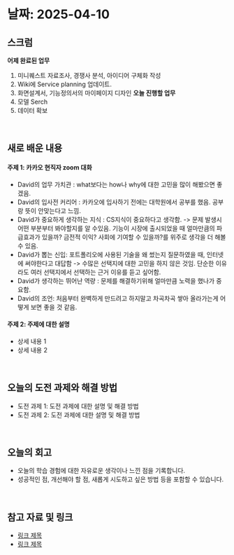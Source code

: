 # 날짜: 2025-04-10

## 스크럼
**어제 완료된 업무** 
1. 미니퀘스트 자료조사, 경쟁사 분석, 아이디어 구체화 작성
2. Wiki에 Service planning 업데이트.
3. 화면설계서, 기능정의서의 마이페이지 디자인
**오늘 진행할 업무**
1. 모델 Serch
2. 데이터 확보

<br>

## 새로 배운 내용<br>
#### 주제 1: 카카오 현직자 zoom 대화
- David의 업무 가치관 : what보다는 how나 why에 대한 고민을 많이 해봤으면 좋겠음.
- David의 입사전 커리어 : 카카오에 입사하기 전에는 대학원에서 공부를 했음. 공부랑 뜻이 안맞는다고 느낌.
- David가 중요하게 생각하는 지식 : CS지식이 중요하다고 생각함. -> 문제 발생시 어떤 부분부터 봐야할지를 알 수있음. 기능이 시장에 출시되었을 때 얼마만큼의 파급효과가 있을까? 금전적 이익? 사회에 기여할 수 있을까?를 위주로 생각을 더 해볼 수 있음.
- David가 뽑는 신입: 포트폴리오에 사용된 기술을 왜 썼는지 질문하였을 때, 인터넷에 써야한다고 대답함 -> 수많은 선택지에 대한 고민을 하지 않은 것임. 단순한 이유라도 여러 선택지에서 선택하는 근거 이유를 듣고 싶어함.
- David가 생각하는 뛰어난 역량 : 문제를 해결하기위해 얼마만큼 노력을 했나가 중요함.
- David의 조언: 처음부터 완벽하게 만드려고 하지말고 차곡차곡 쌓아 올라가는게 어떻게 보면 좋을 것 같음.

#### 주제 2: 주제에 대한 설명
- 상세 내용 1
- 상세 내용 2

<br>

## 오늘의 도전 과제와 해결 방법
- 도전 과제 1: 도전 과제에 대한 설명 및 해결 방법
- 도전 과제 2: 도전 과제에 대한 설명 및 해결 방법

<br>

## 오늘의 회고
- 오늘의 학습 경험에 대한 자유로운 생각이나 느낀 점을 기록합니다.
- 성공적인 점, 개선해야 할 점, 새롭게 시도하고 싶은 방법 등을 포함할 수 있습니다.

<br>

## 참고 자료 및 링크
- [링크 제목](URL)
- [링크 제목](URL)
